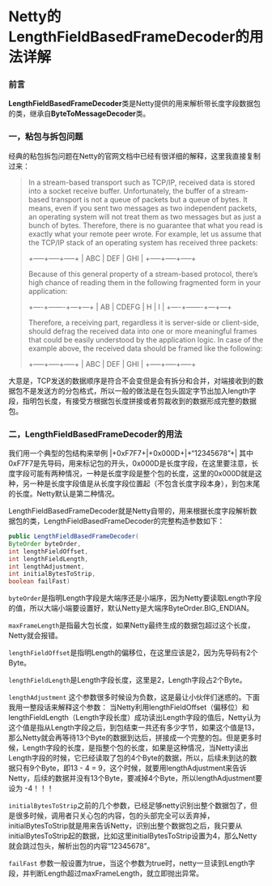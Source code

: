 # Netty的LengthFieldBasedFrameDecoder的用法详解

### 前言

**LengthFieldBasedFrameDecoder**类是Netty提供的用来解析带长度字段数据包的类，继承自**ByteToMessageDecoder**类。

### 一，粘包与拆包问题

经典的粘包拆包问题在Netty的官网文档中已经有很详细的解释，这里我直接复制过来：

>In a stream-based transport such as TCP/IP, received data is stored into a socket receive buffer. Unfortunately, the buffer of a stream-based transport is not a queue of packets but a queue of bytes. It means, even if you sent two messages as two independent packets, an operating system will not treat them as two messages but as just a bunch of bytes. Therefore, there is no guarantee that what you read is exactly what your remote peer wrote. For example, let us assume that the TCP/IP stack of an operating system has received three packets:
>
>+—–+—–+—–+
>| ABC | DEF | GHI |
>+—–+—–+—–+
>
>Because of this general property of a stream-based protocol, there’s high chance of reading them in the following fragmented form in your application:
>
>+—-+——-+—+—+
>| AB | CDEFG | H | I |
>+—-+——-+—+—+
>
>Therefore, a receiving part, regardless it is server-side or client-side, should defrag the received data into one or more meaningful frames that could be easily understood by the application logic. In case of the example above, the received data should be framed like the following:
>
>+—–+—–+—–+
>| ABC | DEF | GHI |
>+—–+—–+—–+

大意是，TCP发送的数据顺序是符合不会变但是会有拆分和合并，对端接收到的数据包不是发送方的分包格式，所以一般的做法是在包头固定字节出加入length字段，指明包长度，有接受方根据包长度拼接或者剪裁收到的数据形成完整的数据包。

### 二，LengthFieldBasedFrameDecoder的用法

我们用一个典型的包结构来举例
|+0xF7F7+|+0x000D+|+“12345678”+|
其中0xF7F7是先导码，用来标记包的开头，0x000D是长度字段，在这里要注意，长度字段可能有两种情况，一种是长度字段是整个包的长度，这里的0x000D就是这种，另一种是长度字段值是从长度字段位置起（不包含长度字段本身），到包末尾的长度。Netty默认是第二种情况。

LengthFieldBasedFrameDecoder就是Netty自带的，用来根据长度字段解析数据包的类，LengthFieldBasedFrameDecoder的完整构造参数如下：

```java
public LengthFieldBasedFrameDecoder(
ByteOrder byteOrder,
int lengthFieldOffset,
int lengthFieldLength,
int lengthAdjustment,
int initialBytesToStrip,
boolean failFast)
```

`byteOrder`是指明Length字段是大端序还是小端序，因为Netty要读取Length字段的值，所以大端小端要设置好，默认Netty是大端序ByteOrder.BIG_ENDIAN。

`maxFrameLength`是指最大包长度，如果Netty最终生成的数据包超过这个长度，Netty就会报错。

`lengthFieldOffset`是指明Length的偏移位，在这里应该是2，因为先导码有2个Byte。

`lengthFieldLength`是Length字段长度，这里是2，Length字段占2个Byte。

`lengthAdjustment` 这个参数很多时候设为负数，这是最让小伙伴们迷惑的。下面我用一整段话来解释这个参数：
当Netty利用lengthFieldOffset（偏移位）和lengthFieldLength（Length字段长度）成功读出Length字段的值后，Netty认为这个值是指从Length字段之后，到包结束一共还有多少字节，如果这个值是13，那么Netty就会再等待13个Byte的数据到达后，拼接成一个完整的包。但是更多时候，Length字段的长度，是指整个包的长度，如果是这种情况，当Netty读出Length字段的时候，它已经读取了包的4个Byte的数据，所以，后续未到达的数据只有9个Byte，即13 - 4 = 9，这个时候，就要用lengthAdjustment来告诉Netty，后续的数据并没有13个Byte，要减掉4个Byte，所以lengthAdjustment要设为 -4！！！

`initialBytesToStrip`之前的几个参数，已经足够netty识别出整个数据包了，但是很多时候，调用者只关心包的内容，包的头部完全可以丢弃掉，initialBytesToStrip就是用来告诉Netty，识别出整个数据包之后，我只要从initialBytesToStrip起的数据，比如这里initialBytesToStrip设置为4，那么Netty就会跳过包头，解析出包的内容“12345678”。

`failFast` 参数一般设置为true，当这个参数为true时，netty一旦读到Length字段，并判断Length超过maxFrameLength，就立即抛出异常。
